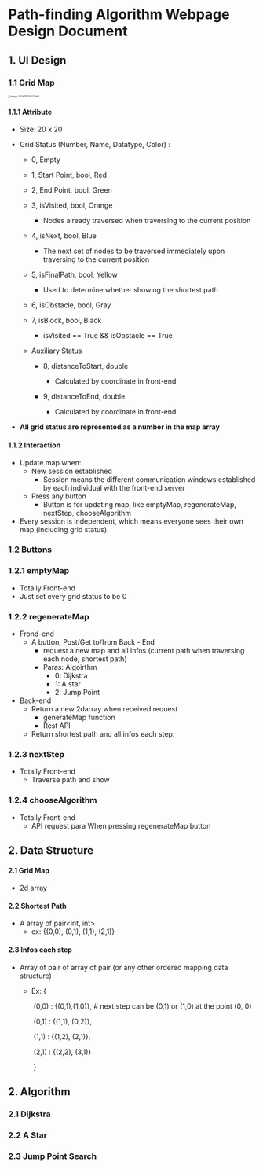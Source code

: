 # Path-finding Algorithm Webpage Design Document

## 1. UI Design

### 1.1 Grid Map

<img src="/Users/zhaoxiaofeng/Library/Application Support/typora-user-images/image-20241111124123442.png" alt="image-20241111124123442" style="zoom:33%;" />

#### 1.1.1 Attribute

- Size: 20 x 20

- Grid Status (Number, Name, Datatype, Color) :

  - 0, Empty

  - 1, Start Point, bool, Red

  - 2, End Point, bool, Green

  - 3, isVisited, bool, Orange

    - Nodes already traversed when traversing to the current position

  - 4, isNext, bool, Blue

    - The next set of nodes to be traversed immediately upon traversing to the current position

  - 5, isFinalPath, bool, Yellow

    - Used to determine whether showing the shortest path

  - 6, isObstacle, bool, Gray

  - 7, isBlock, bool, Black

    - isVisited == True && isObstacle == True

  - Auxiliary Status

    - 8, distanceToStart, double
      - Calculated by coordinate in front-end

    - 9, distanceToEnd, double
      - Calculated by coordinate in front-end

- **All grid status are represented as a number in the map array**

  

#### 1.1.2 Interaction

- Update map when:
  - New session established 
    - Session means the different communication windows established by each individual with the front-end server
  - Press any button
    - Button is for updating map, like emptyMap, regenerateMap, nextStep, chooseAlgorithm
- Every session is independent, which means everyone sees their own map (including grid status).



### 1.2 Buttons

### 1.2.1 emptyMap

- Totally Front-end
- Just set every grid status to be 0

### 1.2.2 regenerateMap

- Frond-end
  - A button, Post/Get to/from Back - End
    - request a new map and all infos (current path when traversing each node, shortest path)
    - Paras: Algoirthm
      - 0: Dijkstra
      - 1: A star
      - 2: Jump Point
- Back-end
  - Return a new 2darray when received request
    - generateMap function
    - Rest API
  - Return shortest path and all infos each step.

### 1.2.3 nextStep

- Totally Front-end
  - Traverse path and show

### 1.2.4 chooseAlgorithm

- Totally Front-end
  - API request para When pressing regenerateMap button



## 2. Data Structure

#### 2.1 Grid Map

- 2d array

#### 2.2 Shortest Path

- A array of pair<int, int>
  - ex: {(0,0), (0,1), (1,1), (2,1)}

#### 2.3 Infos each step

- Array of pair of array of pair (or any other ordered mapping data structure)

  - Ex: { 

    ​	(0,0) : {(0,1),(1,0)},   # next step can be (0,1) or (1,0) at the point (0, 0)

    ​	(0,1) : {(1,1), (0,2)},

    ​	(1,1) : {(1,2), (2,1)},

    ​	(2,1) : {(2,2), (3,1)}

    ​	}

## 2. Algorithm

### 2.1 Dijkstra

### 2.2 A Star

### 2.3 Jump Point Search